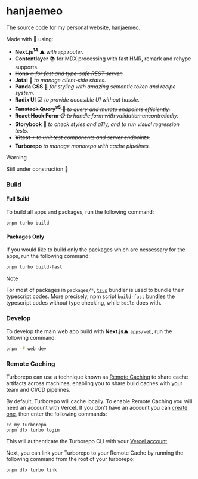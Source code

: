 # hanjaemeo

The source code for my personal website, [hanjaemeo](https://hanjaemeo).

Made with 💙 using:

- **Next.js<sup>14</sup>** ▲ _with `app` router._
- **Contentlayer** 📚 for MDX processing with fast HMR, remark and rehype supports.
- ~~**Hono** 🔥 _for fast and type-safe REST server._~~
- **Jotai** 👻 _to manage client-side states._
- **Panda CSS** 🐼 _for styling with amazing semantic token and recipe system._
- **Radix UI** 💻 _to provide accesible UI without hassle._
- ~~**Tanstack Query<sup>v5</sup>** 🚦 _to query and mutate endpoints efficiently._~~
- ~~**React Hook Form** 📋 _to handle form with validation uncontrolledly._~~
- **Storybook** 📕 _to check styles and a11y, and to run visual regression tests._
- ~~**Vitest** ⚡ _to unit test components and server endpoints._~~
- **Turborepo** _to manage monorepo with cache pipelines._

> [!WARNING]  
> Still under construction 🚧

### Build

#### Full Build

To build all apps and packages, run the following command:

```sh
pnpm turbo build
```

#### Packages Only

If you would like to build only the packages which are nessessary for the apps, run the following command:

```sh
pnpm turbo build-fast
```

> [!NOTE]  
> For most of packages in `packages/*`, [`tsup`](https://github.com/egoist/tsup) bundler is used to bundle their typescript codes.
> More precisely, npm script `build-fast` bundles the typescript codes without type checking, while `build` does with.

### Develop

To develop the main web app build with **Next.js**▲ `apps/web`, run the following command:

```sh
pnpm -F web dev
```

### Remote Caching

Turborepo can use a technique known as [Remote Caching](https://turbo.build/repo/docs/core-concepts/remote-caching) to share cache artifacts across machines, enabling you to share build caches with your team and CI/CD pipelines.

By default, Turborepo will cache locally. To enable Remote Caching you will need an account with Vercel. If you don't have an account you can [create one](https://vercel.com/signup), then enter the following commands:

```
cd my-turborepo
pnpm dlx turbo login
```

This will authenticate the Turborepo CLI with your [Vercel account](https://vercel.com/docs/concepts/personal-accounts/overview).

Next, you can link your Turborepo to your Remote Cache by running the following command from the root of your turborepo:

```
pnpm dlx turbo link
```
